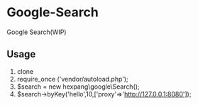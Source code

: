 # Google-Search
Google Search(WIP)

## Usage
1. clone
2. require_once ('vendor/autoload.php');
3. $search = new hexpang\google\Search();
4. $search->byKey('hello',10,['proxy'=>'http://127.0.0.1:8080']);
